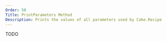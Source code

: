 ```yaml
---
Order: 50
Title: PrintParameters Method
Description: Prints the values of all parameters used by Cake.Recipe
---
```


TODO
